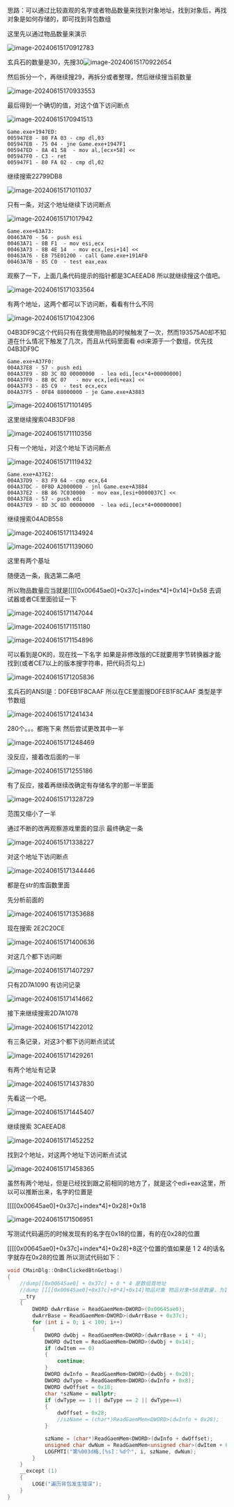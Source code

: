 思路：可以通过比较直观的名字或者物品数量来找到对象地址，找到对象后，再找对象是如何存储的，即可找到背包数组

这里先以通过物品数量来演示

![image-20240615170912783](./notesimg/image-20240615170912783.png)

玄兵石的数量是30，先搜30![image-20240615170922654](./notesimg/image-20240615170922654.png)

然后拆分一个，再继续搜29，再拆分或者整理，然后继续搜当前数量

![image-20240615170933553](./notesimg/image-20240615170933553.png)

最后得到一个确切的值，对这个值下访问断点

![image-20240615170941513](./notesimg/image-20240615170941513.png)

```assembly
Game.exe+1947ED:
005947E8 - 80 FA 03 - cmp dl,03
005947EB - 75 04 - jne Game.exe+1947F1
005947ED - 8A 41 58  - mov al,[ecx+58] <<
005947F0 - C3 - ret
005947F1 - 80 FA 02 - cmp dl,02
```

继续搜索22799DB8

![image-20240615171011037](./notesimg/image-20240615171011037.png)

只有一条，对这个地址继续下访问断点

![image-20240615171017942](./notesimg/image-20240615171017942.png)

```assembly
Game.exe+63A73:
00463A70 - 56 - push esi
00463A71 - 8B F1  - mov esi,ecx
00463A73 - 8B 4E 14  - mov ecx,[esi+14] <<
00463A76 - E8 75E01200 - call Game.exe+191AF0
00463A7B - 85 C0  - test eax,eax
```

观察了一下，上面几条代码提示的指针都是3CAEEAD8 所以就继续搜这个值吧。

![image-20240615171033564](./notesimg/image-20240615171033564.png)

有两个地址，这两个都可以下访问断，看看有什么不同

![image-20240615171042306](./notesimg/image-20240615171042306.png)

04B3DF9C这个代码只有在我使用物品的时候触发了一次，然而193575A0却不知道在什么情况下触发了几次，而且从代码里面看 edi来源于一个数组，优先找04B3DF9C

```assembly
Game.exe+A37F0:
004A37E8 - 57 - push edi
004A37E9 - 8D 3C 8D 00000000  - lea edi,[ecx*4+00000000]
004A37F0 - 8B 0C 07   - mov ecx,[edi+eax] <<
004A37F3 - 85 C9  - test ecx,ecx
004A37F5 - 0F84 88000000 - je Game.exe+A3883
```

![image-20240615171101495](./notesimg/image-20240615171101495.png)

这里继续搜索04B3DF98

![image-20240615171110356](./notesimg/image-20240615171110356.png)

只有一个地址，对这个地址下访问断点

![image-20240615171119432](./notesimg/image-20240615171119432.png)

```assembly
Game.exe+A37E2:
004A37D9 - 83 F9 64 - cmp ecx,64
004A37DC - 0F8D A2000000 - jnl Game.exe+A3884
004A37E2 - 8B 86 7C030000  - mov eax,[esi+0000037C] <<
004A37E8 - 57 - push edi
004A37E9 - 8D 3C 8D 00000000  - lea edi,[ecx*4+00000000]
```

继续搜索04ADB558

![image-20240615171134924](./notesimg/image-20240615171134924.png)

![image-20240615171139060](./notesimg/image-20240615171139060.png)

这里有两个基址

随便选一条，我选第二条吧

所以物品数量应当就是[[[[0x00645ae0]+0x37c]+index*4]+0x14]+0x58 去调试器或者CE里面验证一下

![image-20240615171147044](./notesimg/image-20240615171147044.png)

![image-20240615171151180](./notesimg/image-20240615171151180.png)

![image-20240615171154896](./notesimg/image-20240615171154896.png)

可以看到是OK的，现在找一下名字 如果是非修改版的CE就要用字节转换器才能找到(或者CE7以上的版本搜字符串，把代码页勾上)

![image-20240615171205836](./notesimg/image-20240615171205836.png)

玄兵石的ANSI是：D0FEB1F8CAAF 所以在CE里面搜D0FEB1F8CAAF 类型是字节数组

![image-20240615171241434](./notesimg/image-20240615171241434.png)

280个。。。都拖下来 然后尝试更改其中一半

![image-20240615171248469](./notesimg/image-20240615171248469.png)

没反应，接着改后面的一半

![image-20240615171255186](./notesimg/image-20240615171255186.png)

有了反应，接着再继续改确定有存储名字的那一半里面

![image-20240615171328729](./notesimg/image-20240615171328729.png)

范围又缩小了一半

通过不断的改再观察游戏里面的显示 最终确定一条

![image-20240615171338227](./notesimg/image-20240615171338227.png)

对这个地址下访问断点

![image-20240615171344446](./notesimg/image-20240615171344446.png)

都是在str的库函数里面

先分析前面的

![image-20240615171353688](./notesimg/image-20240615171353688.png)

现在搜索 2E2C20CE 

![image-20240615171400636](./notesimg/image-20240615171400636.png)

对这几个都下访问断

![image-20240615171407297](./notesimg/image-20240615171407297.png)

只有2D7A1090 有访问记录

![image-20240615171414662](./notesimg/image-20240615171414662.png)

接下来继续搜索2D7A1078

![image-20240615171422012](./notesimg/image-20240615171422012.png)

有三条记录，对这3个都下访问断点试试

![image-20240615171429261](./notesimg/image-20240615171429261.png)

有两个地址有记录

![image-20240615171437830](./notesimg/image-20240615171437830.png)

先看这一个吧。

![image-20240615171445407](./notesimg/image-20240615171445407.png)

继续搜索 3CAEEAD8 

![image-20240615171452252](./notesimg/image-20240615171452252.png)

找到2个地址，对这两个地址下访问断点试试

![image-20240615171458365](./notesimg/image-20240615171458365.png)

虽然有两个地址，但是已经找到跟之前相同的地方了，就是这个edi+eax这里，所以可以推断出来，名字的位置是

[[[[0x00645ae0]+0x37c]+index*4]+0x28]+0x18

![image-20240615171506951](./notesimg/image-20240615171506951.png)

写测试代码遍历的时候发现有的名字在0x18的位置，有的在0x28的位置

[[[[0x00645ae0]+0x37c]+index*4]+0x28]+8这个位置的值如果是 1 2 4的话名字就存在0x28的位置 所以测试代码如下：

```c++
void CMainDlg::OnBnClickedBtnGetbag()
{
    //dump[[0x00645ae0] + 0x37c] + 0 * 4 是数组首地址
    //dump [[[[0x00645ae0]+0x37c]+0*4]+0x14]物品对象 物品对象+58是数量，为1字节无符号整数字
    __try
    {
        DWORD dwArrBase = ReadGaemMem<DWORD>(0x00645ae0);
        dwArrBase = ReadGaemMem<DWORD>(dwArrBase + 0x37c);
        for (int i = 0; i < 100; i++)
        {
            DWORD dwObj = ReadGaemMem<DWORD>(dwArrBase + i * 4);
            DWORD dwItem = ReadGaemMem<DWORD>(dwObj + 0x14);
            if (dwItem == 0)
            {
                continue;
            }
            DWORD dwInfo = ReadGaemMem<DWORD>(dwObj + 0x28);
            DWORD dwType = ReadGaemMem<DWORD>(dwInfo + 0x8);
            DWORD dwOffset = 0x18;
            char *szName = nullptr;
            if (dwType == 1 || dwType == 2 || dwType==4)
            {
                dwOffset = 0x28;
                //szName = (char*)ReadGaemMem<DWORD>(dwInfo + 0x28);
            }

            szName = (char*)ReadGaemMem<DWORD>(dwInfo + dwOffset);
            unsigned char dwNum = ReadGaemMem<unsigned char>(dwItem + 0x58);
            LOGFMTI("第%003d格,[%s]：%d个", i, szName, dwNum);
        }
    }
    __except (1)
    {
        LOGE("遍历背包发生错误");
    }   
}
```







